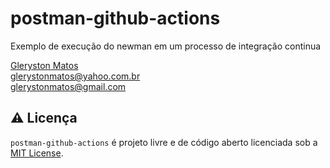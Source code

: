 # postman-github-actions
Exemplo de execução do newman em um processo de integração continua

<a href="https://www.linkedin.com/in/glerystonmatos/" target="_blank">Gleryston Matos</a><br/>
glerystonmatos@yahoo.com.br<br/>
glerystonmatos@gmail.com<br/>

## ⚠️ Licença
`postman-github-actions` é projeto livre e de código aberto licenciada sob a [MIT License](./LICENSE).